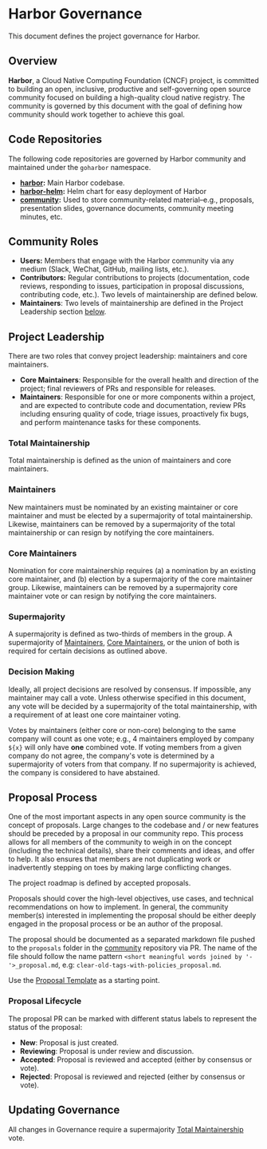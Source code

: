 # Harbor Governance

This document defines the project governance for Harbor.

## Overview

**Harbor**, a Cloud Native Computing Foundation (CNCF) project, is committed to building an open, inclusive, productive and self-governing open source community focused on building a high-quality cloud native registry. The community is governed by this document with the goal of defining how community should work together to achieve this goal.

## Code Repositories

The following code repositories are governed by Harbor community and maintained under the `goharbor` namespace.

* **[harbor](https://github.com/goharbor/harbor):** Main Harbor codebase.
* **[harbor-helm](https://github.com/goharbor/harbor-helm):** Helm chart for easy deployment of Harbor
* **[community](https://github.com/goharbor/community):** Used to store community-related material–e.g., proposals, presentation slides, governance documents, community meeting minutes, etc.

## Community Roles

* **Users:** Members that engage with the Harbor community via any medium (Slack, WeChat, GitHub, mailing lists, etc.).
* **Contributors:** Regular contributions to projects (documentation, code reviews, responding to issues, participation in proposal discussions, contributing code, etc.). Two levels of maintainership are defined below.
* **Maintainers**: Two levels of maintainership are defined in the Project Leadership section [below](#total-maintainership).

## Project Leadership

There are two roles that convey project leadership: maintainers and core maintainers.

* **Core Maintainers**: Responsible for the overall health and direction of the project; final reviewers of PRs and responsible for releases.
* **Maintainers**: Responsible for one or more components within a project, and are expected to contribute code and documentation, review PRs including ensuring quality of code, triage issues, proactively fix bugs, and perform maintenance tasks for these components.

### Total Maintainership

Total maintainership is defined as the union of maintainers and core maintainers.

### Maintainers

New maintainers must be nominated by an existing maintainer or core maintainer and must be elected by a supermajority of total maintainership. Likewise, maintainers can be removed by a supermajority of the total maintainership or can resign by notifying the core maintainers.

### Core Maintainers

Nomination for core maintainership requires (a) a nomination by an existing core maintainer, and (b) election by a supermajority of the core maintainer group. Likewise, maintainers can be removed by a supermajority core maintainer vote or can resign by notifying the core maintainers.

### Supermajority

A supermajority is defined as two-thirds of members in the group. A supermajority of [Maintainers](#maintainers), [Core Maintainers](#core-maintainers), or the union of both is required for certain decisions as outlined above.

### Decision Making

Ideally, all project decisions are resolved by consensus. If impossible, any maintainer may call a vote. Unless otherwise specified in this document, any vote will be decided by a supermajority of the total maintainership, with a requirement of at least one core maintainer voting.

Votes by maintainers (either core or non-core) belonging to the same company will count as one vote; e.g., 4 maintainers employed by company `${x}` will only have **one** combined vote. If voting members from a given company do not agree, the company's vote is determined by a supermajority of voters from that company. If no supermajority is achieved, the company is considered to have abstained.

## Proposal Process

One of the most important aspects in any open source community is the concept of proposals. Large changes to the codebase and / or new features should be preceded by a proposal in our community repo. This process allows for all members of the community to weigh in on the concept (including the technical details), share their comments and ideas, and offer to help. It also ensures that members are not duplicating work or inadvertently stepping on toes by making large conflicting changes.

The project roadmap is defined by accepted proposals.

Proposals should cover the high-level objectives, use cases, and technical recommendations on how to implement. In general, the community member(s) interested in implementing the proposal should be either deeply engaged in the proposal process or be an author of the proposal.

The proposal should be documented as a separated markdown file pushed to the `proposals` folder in the [community](https://github.com/goHarbor/community) repository via PR. The name of the file should follow the name pattern `<short meaningful words joined by '-'>_proposal.md`, e.g: `clear-old-tags-with-policies_proposal.md`.

Use the [Proposal Template](https://github.com/goharbor/community/pull/11) as a starting point.

### Proposal Lifecycle

The proposal PR can be marked with different status labels to represent the status of the proposal:

* **New**: Proposal is just created.
* **Reviewing**: Proposal is under review and discussion.
* **Accepted**: Proposal is reviewed and accepted (either by consensus or vote).
* **Rejected**: Proposal is reviewed and rejected (either by consensus or vote).

## Updating Governance

All changes in Governance require a supermajority [Total Maintainership](#total-maintainership) vote.